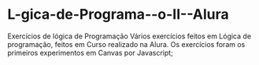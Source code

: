 # L-gica-de-Programa--o-II--Alura
 Exercícios de lógica de Programação
Vários exercícios feitos em Lógica de programação, feitos em Curso realizado na Alura.
Os exercícios foram os primeiros experimentos em Canvas por Javascript;
